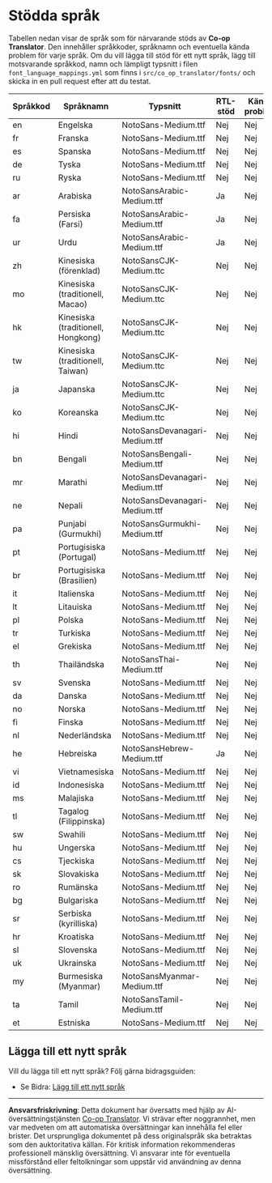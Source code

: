 <!--
CO_OP_TRANSLATOR_METADATA:
{
  "original_hash": "badae5ee6451cc1a6e367cfe5ba92efa",
  "translation_date": "2025-10-15T03:19:20+00:00",
  "source_file": "getting_started/supported-languages.md",
  "language_code": "sv"
}
-->
# Stödda språk

Tabellen nedan visar de språk som för närvarande stöds av **Co-op Translator**. Den innehåller språkkoder, språknamn och eventuella kända problem för varje språk. Om du vill lägga till stöd för ett nytt språk, lägg till motsvarande språkkod, namn och lämpligt typsnitt i filen `font_language_mappings.yml` som finns i `src/co_op_translator/fonts/` och skicka in en pull request efter att du testat.

| Språkkod      | Språknamn            | Typsnitt                           | RTL-stöd    | Kända problem |
|---------------|----------------------|------------------------------------|-------------|---------------|
| en            | Engelska             | NotoSans-Medium.ttf                | Nej         | Nej           |
| fr            | Franska              | NotoSans-Medium.ttf                | Nej         | Nej           |
| es            | Spanska              | NotoSans-Medium.ttf                | Nej         | Nej           |
| de            | Tyska                | NotoSans-Medium.ttf                | Nej         | Nej           |
| ru            | Ryska                | NotoSans-Medium.ttf                | Nej         | Nej           |
| ar            | Arabiska             | NotoSansArabic-Medium.ttf          | Ja          | Nej           |
| fa            | Persiska (Farsi)     | NotoSansArabic-Medium.ttf          | Ja          | Nej           |
| ur            | Urdu                 | NotoSansArabic-Medium.ttf          | Ja          | Nej           |
| zh            | Kinesiska (förenklad)| NotoSansCJK-Medium.ttc             | Nej         | Nej           |
| mo            | Kinesiska (traditionell, Macao) | NotoSansCJK-Medium.ttc   | Nej         | Nej           |
| hk            | Kinesiska (traditionell, Hongkong) | NotoSansCJK-Medium.ttc | Nej         | Nej           |
| tw            | Kinesiska (traditionell, Taiwan) | NotoSansCJK-Medium.ttc  | Nej         | Nej           |
| ja            | Japanska             | NotoSansCJK-Medium.ttc             | Nej         | Nej           |
| ko            | Koreanska            | NotoSansCJK-Medium.ttc             | Nej         | Nej           |
| hi            | Hindi                | NotoSansDevanagari-Medium.ttf      | Nej         | Nej           |
| bn            | Bengali              | NotoSansBengali-Medium.ttf         | Nej         | Nej           |
| mr            | Marathi              | NotoSansDevanagari-Medium.ttf      | Nej         | Nej           |
| ne            | Nepali               | NotoSansDevanagari-Medium.ttf      | Nej         | Nej           |
| pa            | Punjabi (Gurmukhi)   | NotoSansGurmukhi-Medium.ttf        | Nej         | Nej           |
| pt            | Portugisiska (Portugal) | NotoSans-Medium.ttf             | Nej         | Nej           |
| br            | Portugisiska (Brasilien) | NotoSans-Medium.ttf             | Nej         | Nej           |
| it            | Italienska           | NotoSans-Medium.ttf                | Nej         | Nej           |
| lt            | Litauiska            | NotoSans-Medium.ttf                | Nej         | Nej           |
| pl            | Polska               | NotoSans-Medium.ttf                | Nej         | Nej           |
| tr            | Turkiska             | NotoSans-Medium.ttf                | Nej         | Nej           |
| el            | Grekiska             | NotoSans-Medium.ttf                | Nej         | Nej           |
| th            | Thailändska          | NotoSansThai-Medium.ttf            | Nej         | Nej           |
| sv            | Svenska              | NotoSans-Medium.ttf                | Nej         | Nej           |
| da            | Danska               | NotoSans-Medium.ttf                | Nej         | Nej           |
| no            | Norska               | NotoSans-Medium.ttf                | Nej         | Nej           |
| fi            | Finska               | NotoSans-Medium.ttf                | Nej         | Nej           |
| nl            | Nederländska         | NotoSans-Medium.ttf                | Nej         | Nej           |
| he            | Hebreiska            | NotoSansHebrew-Medium.ttf          | Ja          | Nej           |
| vi            | Vietnamesiska        | NotoSans-Medium.ttf                | Nej         | Nej           |
| id            | Indonesiska          | NotoSans-Medium.ttf                | Nej         | Nej           |
| ms            | Malajiska            | NotoSans-Medium.ttf                | Nej         | Nej           |
| tl            | Tagalog (Filippinska)| NotoSans-Medium.ttf                | Nej         | Nej           |
| sw            | Swahili              | NotoSans-Medium.ttf                | Nej         | Nej           |
| hu            | Ungerska             | NotoSans-Medium.ttf                | Nej         | Nej           |
| cs            | Tjeckiska            | NotoSans-Medium.ttf                | Nej         | Nej           |
| sk            | Slovakiska           | NotoSans-Medium.ttf                | Nej         | Nej           |
| ro            | Rumänska             | NotoSans-Medium.ttf                | Nej         | Nej           |
| bg            | Bulgariska           | NotoSans-Medium.ttf                | Nej         | Nej           |
| sr            | Serbiska (kyrilliska)| NotoSans-Medium.ttf                | Nej         | Nej           |
| hr            | Kroatiska            | NotoSans-Medium.ttf                | Nej         | Nej           |
| sl            | Slovenska            | NotoSans-Medium.ttf                | Nej         | Nej           |
| uk            | Ukrainska            | NotoSans-Medium.ttf                | Nej         | Nej           |
| my            | Burmesiska (Myanmar) | NotoSansMyanmar-Medium.ttf         | Nej         | Nej           |
| ta            | Tamil                | NotoSansTamil-Medium.ttf           | Nej         | Nej           |
| et            | Estniska             | NotoSans-Medium.ttf                | Nej         | Nej           |

## Lägga till ett nytt språk

Vill du lägga till ett nytt språk? Följ gärna bidragsguiden:

- Se Bidra: <a href="../CONTRIBUTING.md#contribute-a-new-language">Lägg till ett nytt språk</a>

---

**Ansvarsfriskrivning**:
Detta dokument har översatts med hjälp av AI-översättningstjänsten [Co-op Translator](https://github.com/Azure/co-op-translator). Vi strävar efter noggrannhet, men var medveten om att automatiska översättningar kan innehålla fel eller brister. Det ursprungliga dokumentet på dess originalspråk ska betraktas som den auktoritativa källan. För kritisk information rekommenderas professionell mänsklig översättning. Vi ansvarar inte för eventuella missförstånd eller feltolkningar som uppstår vid användning av denna översättning.
